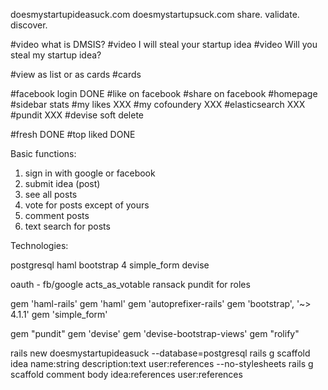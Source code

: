 doesmystartupideasuck.com
doesmystartupsuck.com
share. validate. discover.

#video what is DMSIS?
#video I will steal your startup idea
#video Will you steal my startup idea?

#view as list or as cards
#cards

#facebook login DONE
#like on facebook
#share on facebook
#homepage
#sidebar stats
#my likes XXX
#my cofoundery XXX
#elasticsearch XXX
#pundit XXX
#devise soft delete

#fresh DONE
#top liked DONE

Basic functions: 
1) sign in with google or facebook
2) submit idea (post)
3) see all posts
4) vote for posts except of yours
5) comment posts
6) text search for posts

Technologies:

postgresql
haml
bootstrap 4
simple_form
devise

oauth - fb/google
acts_as_votable
ransack
pundit for roles


gem 'haml-rails'
gem 'haml'
gem 'autoprefixer-rails'
gem 'bootstrap', '~> 4.1.1'
gem 'simple_form'

gem "pundit"
gem 'devise'
gem 'devise-bootstrap-views'
gem "rolify"


rails new doesmystartupideasuck --database=postgresql
rails g scaffold idea name:string description:text user:references --no-stylesheets
rails g scaffold comment body idea:references user:references


